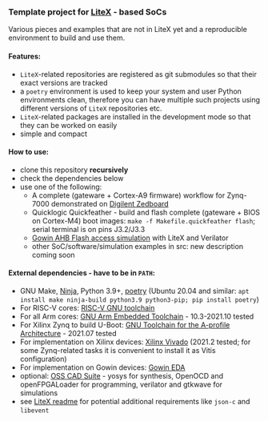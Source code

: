 ### Template project for [LiteX](https://github.com/enjoy-digital/litex) - based SoCs

Various pieces and examples that are not in LiteX yet and a reproducible environment to build and use them.

#### Features:
- `LiteX`-related repositories are registered as git submodules so that their
exact versions are tracked
- a `poetry` environment is used to keep your system and user Python environments clean,
therefore you can have multiple such projects using different versions of `LiteX` 
repositories etc.
- `LiteX`-related packages are installed in the development mode so that they can be worked on easily
- simple and compact

#### How to use:
- clone this repository **recursively**
- check the dependencies below
- use one of the following:
  - A complete (gateware + Cortex-A9 firmware) workflow for Zynq-7000 demonstrated on [Digilent Zedboard](./digilent_zedboard)
  - Quicklogic Quickfeather - build and flash complete (gateware + BIOS on Cortex-M4) boot images: 
    `make -f Makefile.quickfeather flash`; serial terminal is on pins J3.2/J3.3
  - [Gowin AHB Flash access simulation](./gowin_flash_sim) with LiteX and Verilator
  - other SoC/software/simulation examples in src: new description coming soon

#### External dependencies - have to be in `PATH`:
 - GNU Make, [Ninja](https://ninja-build.org/), Python 3.9+, [poetry](https://python-poetry.org/) (Ubuntu 20.04 and similar: `apt install make ninja-build python3.9 python3-pip; pip install poetry`)
 - For RISC-V cores: [RISC-V GNU toolchain](https://github.com/riscv-collab/riscv-gnu-toolchain/releases)
 - For all Arm cores: [GNU Arm Embedded Toolchain](https://developer.arm.com/tools-and-software/open-source-software/developer-tools/gnu-toolchain/gnu-rm/downloads) - 10.3-2021.10 tested
 - For Xilinx Zynq to build U-Boot: [GNU Toolchain for the A-profile Architecture](https://developer.arm.com/tools-and-software/open-source-software/developer-tools/gnu-toolchain/gnu-a/downloads) - 2021.07 tested
 - For implementation on Xilinx devices: [Xilinx Vivado](https://www.xilinx.com/support/download.html) (2021.2 tested; for some Zynq-related tasks it is convenient to install it as Vitis configuration)
 - For implementation on Gowin devices: [Gowin EDA](https://www.gowinsemi.com/en/support/download_eda/)
 - optional: [OSS CAD Suite](https://github.com/YosysHQ/oss-cad-suite-build/releases) - yosys for synthesis, OpenOCD and openFPGALoader for programming, verilator and gtkwave for simulations
 - see [LiteX readme](https://github.com/enjoy-digital/litex/#quick-start-guide) for potential additional requirements like `json-c` and `libevent`
